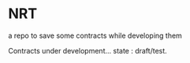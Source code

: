 # NRT
a repo to save some contracts while developing them


Contracts under development... state : draft/test.
